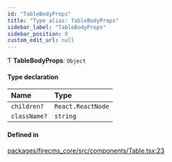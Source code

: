 ```yaml
---
id: "TableBodyProps"
title: "Type alias: TableBodyProps"
sidebar_label: "TableBodyProps"
sidebar_position: 0
custom_edit_url: null
---
```


Ƭ **TableBodyProps**: `Object`

#### Type declaration

| Name | Type |
| :------ | :------ |
| `children?` | `React.ReactNode` |
| `className?` | `string` |

#### Defined in

[packages/firecms_core/src/components/Table.tsx:23](https://github.com/FireCMSco/firecms/blob/d45f3739/packages/firecms_core/src/components/Table.tsx#L23)

